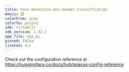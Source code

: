 ```yaml
---
title: Face Detection And Gender Classification
emoji: 🏆
colorFrom: gray
colorTo: purple
sdk: streamlit
sdk_version: 1.42.1
app_file: app.py
pinned: false
license: mit
---
```


Check out the configuration reference at https://huggingface.co/docs/hub/spaces-config-reference
